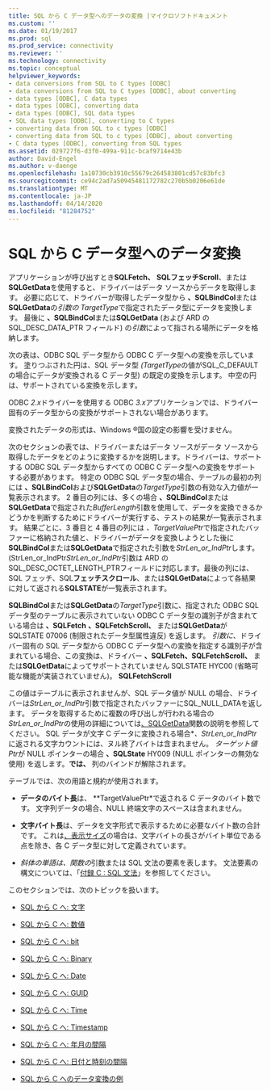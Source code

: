 ```yaml
---
title: SQL から C データ型へのデータの変換 |マイクロソフトドキュメント
ms.custom: ''
ms.date: 01/19/2017
ms.prod: sql
ms.prod_service: connectivity
ms.reviewer: ''
ms.technology: connectivity
ms.topic: conceptual
helpviewer_keywords:
- data conversions from SQL to C types [ODBC]
- data conversions from SQL to C types [ODBC], about converting
- data types [ODBC], C data types
- data types [ODBC], converting data
- data types [ODBC], SQL data types
- SQL data types [ODBC], converting to C types
- converting data from SQL to c types [ODBC]
- converting data from SQL to c types [ODBC], about converting
- C data types [ODBC], converting from SQL types
ms.assetid: 029727f6-d3f0-499a-911c-bcaf9714e43b
author: David-Engel
ms.author: v-daenge
ms.openlocfilehash: 1a10730cb3910c55679c264583801cd57c83bfc3
ms.sourcegitcommit: ce94c2ad7a50945481172782c270b5b0206e61de
ms.translationtype: MT
ms.contentlocale: ja-JP
ms.lasthandoff: 04/14/2020
ms.locfileid: "81284752"
---
```

# <a name="converting-data-from-sql-to-c-data-types"></a>SQL から C データ型へのデータ変換
アプリケーションが呼び出すとき**SQLFetch、** **SQLフェッチScroll**、または**SQLGetData**を使用すると、ドライバーはデータ ソースからデータを取得します。 必要に応じて、ドライバーが取得したデータ型から **、SQLBindCol**または**SQLGetData**の*引数の TargetType*で指定されたデータ型にデータを変換します。 最後に **、SQLBindCol**または**SQLGetData** (および ARD のSQL_DESC_DATA_PTR フィールド) の*引数*によって指される場所にデータを格納します。  
  
 次の表は、ODBC SQL データ型から ODBC C データ型への変換を示しています。 塗りつぶされた円は、SQL データ型 *(TargetType*の値がSQL_C_DEFAULTの場合にデータが変換される C データ型) の既定の変換を示します。 中空の円は、サポートされている変換を示します。  
  
 ODBC *2.x*ドライバーを使用する ODBC *3.x*アプリケーションでは、ドライバー固有のデータ型からの変換がサポートされない場合があります。  
  
 変換されたデータの形式は、Windows ®国の設定の影響を受けません。  
  
 次のセクションの表では、ドライバーまたはデータ ソースがデータ ソースから取得したデータをどのように変換するかを説明します。ドライバーは、サポートする ODBC SQL データ型からすべての ODBC C データ型への変換をサポートする必要があります。 特定の ODBC SQL データ型の場合、テーブルの最初の列には **、SQLBindCol**および**SQLGetData**の*TargetType*引数の有効な入力値が一覧表示されます。 2 番目の列には、多くの場合 **、SQLBindCol**または**SQLGetData**で指定された*BufferLength*引数を使用して、データを変換できるかどうかを判断するためにドライバーが実行する、テストの結果が一覧表示されます。 結果ごとに、3 番目と 4 番目の列には *、TargetValuePtr*で指定されたバッファーに格納された値と、ドライバーがデータを変換しようとした後に**SQLBindCol**または**SQLGetData**で指定された引数を*StrLen_or_IndPtr*します。 (StrLen_or_IndPtr*StrLen_or_IndPtr*引数は ARD のSQL_DESC_OCTET_LENGTH_PTRフィールドに対応します。最後の列には、SQL フェッチ、SQL**フェッチスクロール**、または**SQLGetData**によって各結果に対して返される**SQLSTATE**が一覧表示されます。  
  
 **SQLBindCol**または**SQLGetData**の*TargetType*引数に、指定された ODBC SQL データ型のテーブルに表示されていない ODBC C データ型の識別子が含まれている場合は **、SQLFetch** **、SQLFetchScroll、** または**SQLGetData**が SQLSTATE 07006 (制限されたデータ型属性違反) を返します。 *引数に*、ドライバー固有の SQL データ型から ODBC C データ型への変換を指定する識別子が含まれている場合、この変換は、ドライバー **、SQLFetch、SQLFetchScroll、** または**SQLGetData**によってサポートされていません SQLSTATE HYC00 (省略可能な機能が実装されていません)。 **SQLFetchScroll**  
  
 この値はテーブルに表示されませんが、SQL データ値が NULL の場合、ドライバーは*StrLen_or_IndPtr*引数で指定されたバッファーにSQL_NULL_DATAを返します。 データを取得するために複数の呼び出しが行われる場合の*StrLen_or_IndPtr*の使用の詳細については[、SQLGetData](../../../odbc/reference/syntax/sqlgetdata-function.md)関数の説明を参照してください。 SQL データが文字 C データに変換される場合\**、StrLen_or_IndPtr*に返される文字カウントには、ヌル終了バイトは含まれません。 *ターゲット値Ptr*が NULL ポインターの場合 **、SQLState** HY009 (NULL ポインターの無効な使用) を返します。**では、** 列のバインドが解除されます。  
  
 テーブルでは、次の用語と規約が使用されます。  
  
-   **データのバイト長**は、 **TargetValuePtr*で返される C データのバイト数です。 文字列データの場合、NULL 終端文字のスペースは含まれません。  
  
-   **文字バイト長**は、データを文字形式で表示するために必要なバイト数の合計です。 これは[、表示サイズ](../../../odbc/reference/appendixes/display-size.md)の場合は、文字バイトの長さがバイト単位である点を除き、各 C データ型に対して定義されています。  
  
-   *斜体の単語は、関数の*引数または SQL 文法の要素を表します。 文法要素の構文については、「[付録 C : SQL 文法](../../../odbc/reference/appendixes/appendix-c-sql-grammar.md)」を参照してください。  
  
 このセクションでは、次のトピックを扱います。  
  
-   [SQL から C へ: 文字](../../../odbc/reference/appendixes/sql-to-c-character.md)  
  
-   [SQL から C へ: 数値](../../../odbc/reference/appendixes/sql-to-c-numeric.md)  
  
-   [SQL から C へ: bit](../../../odbc/reference/appendixes/sql-to-c-bit.md)  
  
-   [SQL から C へ: Binary](../../../odbc/reference/appendixes/sql-to-c-binary.md)  
  
-   [SQL から C へ: Date](../../../odbc/reference/appendixes/sql-to-c-date.md)  
  
-   [SQL から C へ: GUID](../../../odbc/reference/appendixes/sql-to-c-guid.md)  
  
-   [SQL から C へ: Time](../../../odbc/reference/appendixes/sql-to-c-time.md)  
  
-   [SQL から C へ: Timestamp](../../../odbc/reference/appendixes/sql-to-c-timestamp.md)  
  
-   [SQL から C へ: 年月の間隔](../../../odbc/reference/appendixes/sql-to-c-year-month-intervals.md)  
  
-   [SQL から C へ: 日付と時刻の間隔](../../../odbc/reference/appendixes/sql-to-c-day-time-intervals.md)  
  
-   [SQL から C へのデータ変換の例](../../../odbc/reference/appendixes/sql-to-c-data-conversion-examples.md)
